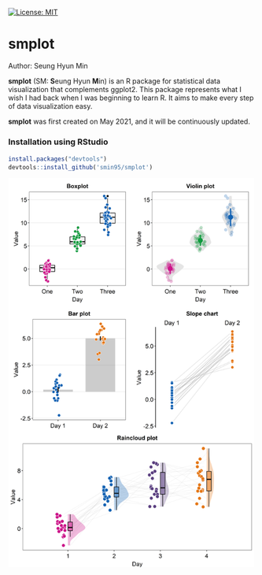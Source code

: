 [![License: MIT](https://img.shields.io/badge/License-MIT-yellow.svg)](https://github.com/smin95/smplot/blob/master/LICENSE)

# smplot

Author: Seung Hyun Min

**smplot** (SM: **S**eung Hyun **M**in) is an R package for statistical data visualization that complements ggplot2. This package represents what I wish I had back when I was beginning to learn R. It aims to make every step of data visualization easy.

**smplot** was first created on May 2021, and it will be continuously updated.

### Installation using RStudio

``` r
install.packages("devtools")
devtools::install_github('smin95/smplot')
```
 
<img src="images/sample.png" alt="drawing" width="500"/>
